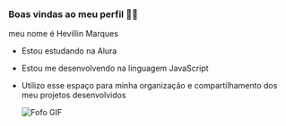 ### Boas vindas ao meu perfil  💙💙

meu nome é Hevillin Marques
- Estou estudando na Alura
- Estou me desenvolvendo na linguagem JavaScript
- Utilizo esse espaço para minha organização e compartilhamento dos meu projetos desenvolvidos

  ![Fofo GIF](https://media1.tenor.com/m/eN0iceEScLQAAAAd/fofo.gif) 

 



